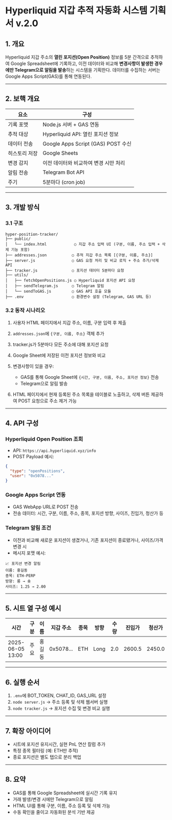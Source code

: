 # Hyperliquid 지갑 추적 자동화 시스템 기획서 v.2.0

## 1. 개요

Hyperliquid 지갑 주소의 **열린 포지션(Open Position)** 정보를 5분 간격으로 추적하여 Google Spreadsheet에 기록하고, 이전 데이터와 비교해 **변경사항이 발생한 경우에만 Telegram으로 알림을 발송**하는 시스템을 기획한다. 데이터를 수집하는 서버는 Google Apps Script(GAS)를 통해 연동된다.

---

## 2. 보핵 개요

| 요소      | 구성                               |
| ------- | -------------------------------- |
| 기록 포맷   | Node.js 서버 + GAS 연동              |
| 추적 대상   | Hyperliquid API: 열린 포지션 정보       |
| 데이터 전송  | Google Apps Script (GAS) POST 수신 |
| 히스토리 저장 | Google Sheets                    |
| 변경 감지   | 이전 데이터와 비교하여 변경 시만 처리            |
| 알림 전송   | Telegram Bot API                 |
| 주기      | 5분마다 (cron job)                  |

---

## 3. 개발 방식

### 3.1 구조

```
hyper-position-tracker/
├── public/
│   └── index.html            ○ 지갑 주소 입력 UI (구분, 이름, 주소 입력 + 삭제 기능 포함)
├── addresses.json           ○ 추적 지갑 주소 목록 [{구분, 이름, 주소}]
├── server.js                ○ GAS 요청 처리 및 비교 로직 + 주소 추가/삭제 API
├── tracker.js               ○ 포지션 데이터 5분마다 요청
├── utils/
│   ├── fetchOpenPositions.js ○ Hyperliquid 포지션 API 요청
│   ├── sendTelegram.js      ○ Telegram 알림
│   └── sendToGAS.js         ○ GAS API 호출 모듈
├── .env                     ○ 환경변수 설정 (Telegram, GAS URL 등)
```

### 3.2 동작 시나리오

1. 사용자 HTML 페이지에서 지갑 주소, 이름, 구분 입력 후 제출
2. `addresses.json`에 `{구분, 이름, 주소}` 객체 추가
3. tracker.js가 5분마다 모든 주소에 대해 포지션 요청
4. Google Sheet에 저장된 이전 포지션 정보와 비교
5. 변경사항이 있을 경우:

   * GAS를 통해 Google Sheet에 `{시간, 구분, 이름, 주소, 포지션 정보}` 전송
   * Telegram으로 알림 발송
6. HTML 페이지에서 현재 등록된 주소 목록을 테이블로 노출하고, 삭제 버튼 제공하여 POST 요청으로 주소 제거 가능

---

## 4. API 구성

### Hyperliquid Open Position 조회

* API: `https://api.hyperliquid.xyz/info`
* POST Payload 예시:

```json
{
  "type": "openPositions",
  "user": "0x5078..."
}
```

### Google Apps Script 연동

* GAS WebApp URL로 POST 전송
* 전송 데이터: 시간, 구분, 이름, 주소, 종목, 포지션 방향, 사이즈, 진입가, 청산가 등

### Telegram 알림 조건

* 이전과 비교해 새로운 포지션이 생겼거나, 기존 포지션이 종료됐거나, 사이즈/가격 변경 시
* 메시지 포맷 예시:

```
📈 포지션 변경 알림
이름: 홍길동
종목: ETH-PERP
방향: 롱 → 숏
사이즈: 1.25 → 2.00
```

---

## 5. 시트 열 구성 예시

| 시간               | 구분 | 이름  | 지갑 주소     | 종목  | 방향   | 수량  | 진입가    | 청산가    | 상태     |
| ---------------- | -- | --- | --------- | --- | ---- | --- | ------ | ------ | ------ |
| 2025-06-05 13:00 | 주요 | 홍길동 | 0x5078... | ETH | Long | 2.0 | 2600.5 | 2450.0 | Active |

---

## 6. 실행 순서

1. `.env`에 BOT\_TOKEN, CHAT\_ID, GAS\_URL 설정
2. `node server.js` → 주소 등록 및 삭제 웹서버 실행
3. `node tracker.js` → 포지션 수집 및 변경 비교 실행

---

## 7. 확장 아이디어

* 시트에 포지션 유지시간, 실현 PnL 연산 칼럼 추가
* 특정 종목 필터링 (예: ETH만 추적)
* 종료 포지션은 별도 탭으로 분리 백업

---

## 8. 요약

* GAS를 통해 Google Spreadsheet에 실시간 기록 유지
* 거래 발생/변경 시에만 Telegram으로 알림
* HTML UI를 통해 구분, 이름, 주소 등록 및 삭제 가능
* 수동 확인을 줄이고 자동화된 분석 기반 제공

